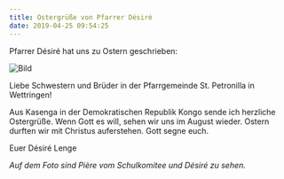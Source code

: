 ```yaml
---
title: Ostergrüße von Pfarrer Désiré
date: 2019-04-25 09:54:25
---
```

                             
Pfarrer Désiré hat uns zu Ostern geschrieben:

![Bild](/images/ostern2019.jpg)

Liebe Schwestern und Brüder in der Pfarrgemeinde St. Petronilla in Wettringen! 

<!-- more -->

Aus Kasenga in der Demokratischen Republik Kongo sende ich herzliche Ostergrüße. 
Wenn Gott es will, sehen wir uns im August wieder. 
Ostern durften wir mit Christus auferstehen. 
Gott segne euch. 

Euer Désiré Lenge


*Auf dem Foto sind Pière vom Schulkomitee und Désiré zu sehen.*
